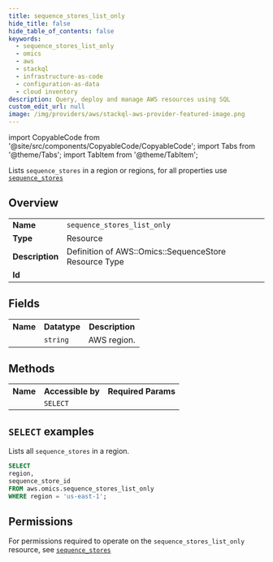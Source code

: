 ```yaml
---
title: sequence_stores_list_only
hide_title: false
hide_table_of_contents: false
keywords:
  - sequence_stores_list_only
  - omics
  - aws
  - stackql
  - infrastructure-as-code
  - configuration-as-data
  - cloud inventory
description: Query, deploy and manage AWS resources using SQL
custom_edit_url: null
image: /img/providers/aws/stackql-aws-provider-featured-image.png
---
```


import CopyableCode from '@site/src/components/CopyableCode/CopyableCode';
import Tabs from '@theme/Tabs';
import TabItem from '@theme/TabItem';

Lists <code>sequence_stores</code> in a region or regions, for all properties use <a href="/providers/aws/serviceName/sequence_stores/"><code>sequence_stores</code></a>

## Overview
<table><tbody>
<tr><td><b>Name</b></td><td><code>sequence_stores_list_only</code></td></tr>
<tr><td><b>Type</b></td><td>Resource</td></tr>
<tr><td><b>Description</b></td><td>Definition of AWS::Omics::SequenceStore Resource Type</td></tr>
<tr><td><b>Id</b></td><td><CopyableCode code="aws.omics.sequence_stores_list_only" /></td></tr>
</tbody></table>

## Fields
<table><tbody><tr><th>Name</th><th>Datatype</th><th>Description</th></tr><tr><td><CopyableCode code="region" /></td><td><code>string</code></td><td>AWS region.</td></tr>
</tbody></table>

## Methods

<table><tbody>
  <tr>
    <th>Name</th>
    <th>Accessible by</th>
    <th>Required Params</th>
  </tr>
  <tr>
    <td><CopyableCode code="list_resources" /></td>
    <td><code>SELECT</code></td>
    <td><CopyableCode code="region" /></td>
  </tr>
</tbody></table>

## `SELECT` examples
Lists all <code>sequence_stores</code> in a region.
```sql
SELECT
region,
sequence_store_id
FROM aws.omics.sequence_stores_list_only
WHERE region = 'us-east-1';
```


## Permissions

For permissions required to operate on the <code>sequence_stores_list_only</code> resource, see <a href="/providers/aws/omics/sequence_stores/#permissions"><code>sequence_stores</code></a>

